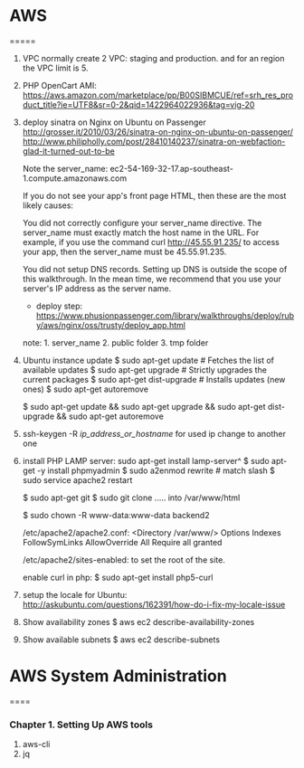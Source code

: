 # AWS
=====

1. VPC
normally create 2 VPC: staging and production. and for an region the VPC limit is 5.

2. PHP
OpenCart AMI: 
https://aws.amazon.com/marketplace/pp/B00SIBMCUE/ref=srh_res_product_title?ie=UTF8&sr=0-2&qid=1422964022936&tag=vig-20

3. deploy sinatra on Nginx on Ubuntu on Passenger
   http://grosser.it/2010/03/26/sinatra-on-nginx-on-ubuntu-on-passenger/
   http://www.philipholly.com/post/28410140237/sinatra-on-webfaction-glad-it-turned-out-to-be

   Note the server_name: 
   ec2-54-169-32-17.ap-southeast-1.compute.amazonaws.com

   If you do not see your app's front page HTML, then these are the most likely causes:

   You did not correctly configure your server_name directive. The server_name must exactly match the host name in the URL. For example, if you use the command curl http://45.55.91.235/ to access your app, then the server_name must be 45.55.91.235.
   
   You did not setup DNS records. Setting up DNS is outside the scope of this walkthrough. In the mean time, we recommend that you use your server's IP address as the server name.


   * deploy step: https://www.phusionpassenger.com/library/walkthroughs/deploy/ruby/aws/nginx/oss/trusty/deploy_app.html

   note: 1. server_name
         2. public folder
         3. tmp folder

4. Ubuntu instance update
   $ sudo apt-get update        # Fetches the list of available updates
   $ sudo apt-get upgrade       # Strictly upgrades the current packages
   $ sudo apt-get dist-upgrade  # Installs updates (new ones)
   $ sudo apt-get autoremove

   $ sudo apt-get update && sudo apt-get upgrade && sudo apt-get dist-upgrade && sudo apt-get autoremove

5. ssh-keygen -R *ip_address_or_hostname* for used ip change to another one

6. install PHP LAMP server: sudo apt-get install lamp-server^
    $ sudo apt-get -y install phpmyadmin
    $ sudo a2enmod rewrite # match slash
    $ sudo service apache2 restart

    $ sudo apt-get git
    $ sudo git clone .....  into /var/www/html

    $ sudo chown -R www-data:www-data backend2

    /etc/apache2/apache2.conf: 
    <Directory /var/www/>
        Options Indexes FollowSymLinks
        AllowOverride All
        Require all granted
   </Directory>

   /etc/apache2/sites-enabled: to set the root of the site.

   enable curl in php:
   $ sudo apt-get install php5-curl

7. setup the locale for Ubuntu: http://askubuntu.com/questions/162391/how-do-i-fix-my-locale-issue

8. Show availability zones
   $ aws ec2 describe-availability-zones

9. Show available subnets
   $ aws ec2 describe-subnets


# AWS System Administration
====

### Chapter 1. Setting Up AWS tools

1. aws-cli
2. jq   

